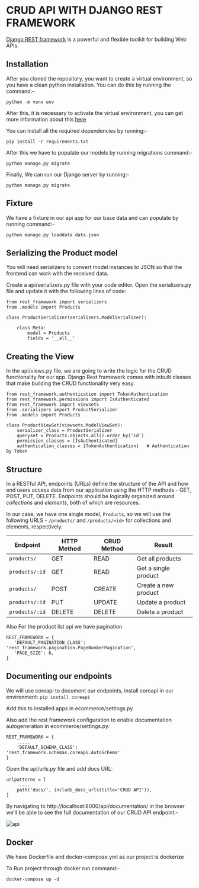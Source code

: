 # CRUD API WITH DJANGO REST FRAMEWORK
[Django REST framework](http://www.django-rest-framework.org/) is a powerful and flexible toolkit for building Web APIs.

## Installation
After you cloned the repository, you want to create a virtual environment, so you have a clean python installation.
You can do this by running the command:-
```
python -m venv env
```

After this, it is necessary to activate the virtual environment, you can get more information about this [here](https://docs.python.org/3/tutorial/venv.html)

You can install all the required dependencies by running:-
```
pip install -r requirements.txt
```
After this we have to populate our models by running migrations command:-
```
python manage.py migrate
```
Finally, We can run our  Django server by running:-
```
python manage.py migrate
```

## Fixture 
We have a fixture in our api app for our base data and can populate by running command:-
```
python manage.py loaddata data.json
```

## Serializing the Product model
You will need serializers to convert model instances to JSON so that the frontend can work with the received data.

Create a api/serializers.py file with your code editor. Open the serializers.py file and update it with the following lines of code:
```
from rest_framework import serializers
from .models import Products

class ProductSerializer(serializers.ModelSerializer):

    class Meta:
        model = Products
        fields = '__all__'
```

## Creating the View
In the api/views.py file, we are going to write the logic for the CRUD functionality for our app. Django Rest framework comes with inbuilt classes that make building the CRUD functionality very easy.

```
from rest_framework.authentication import TokenAuthentication
from rest_framework.permissions import IsAuthenticated
from rest_framework import viewsets
from .serializers import ProductSerializer
from .models import Products

class ProductViewSet(viewsets.ModelViewSet):
    serializer_class = ProductSerializer
    queryset = Products.objects.all().order_by('id')
    permission_classes = [IsAuthenticated]
    authentication_classes = [TokenAuthentication]   # Authentication By Token
```

## Structure
In a RESTful API, endpoints (URLs) define the structure of the API and how end users access data from our application using the HTTP methods - GET, POST, PUT, DELETE. Endpoints should be logically organized around _collections_ and _elements_, both of which are resources.

In our case, we have one single model, `Products`, so we will use the following URLS - `/products/` and `/products/<id>` for collections and elements, respectively:

Endpoint |HTTP Method | CRUD Method | Result
-- | -- |-- |--
`products/` | GET | READ | Get all products
`products/:id` | GET | READ | Get a single product
`products/`| POST | CREATE | Create a new product
`products/:id` | PUT | UPDATE | Update a product
`products/:id` | DELETE | DELETE | Delete a product

 Also For the product list api we have pagination
 ```
 REST_FRAMEWORK = {
    'DEFAULT_PAGINATION_CLASS': 'rest_framework.pagination.PageNumberPagination',
    'PAGE_SIZE': 6,
}
 ```

## Documenting our endpoints
We will use coreapi to document our endpoints, install coreapi in our environment:
``` pip install coreapi ```

Add this to installed apps in ecommerce/settings.py

Also add the rest framework configuration to enable documentation autogeneration in ecommerce/settings.py:
```
REST_FRAMEWORK = {
    .....
    'DEFAULT_SCHEMA_CLASS': 'rest_framework.schemas.coreapi.AutoSchema'
}
```
Open the api/urls.py file and add docs URL:
```
urlpatterns = [
    .....
    path('docs/', include_docs_urls(title='CRUD API')),
]
```

By navigating to http://localhost:8000/api/documentation/ in the browser we’ll be able to see the full documentation of our CRUD API endpoint:-

![api](https://user-images.githubusercontent.com/86952339/221319127-d10e31f3-671a-4416-a693-7d047d5c9a63.png)


## Docker
We have Dockerfile and docker-compose.yml as our project is dockerize

To Run project through docker run command:-
```
docker-compose up -d
```
